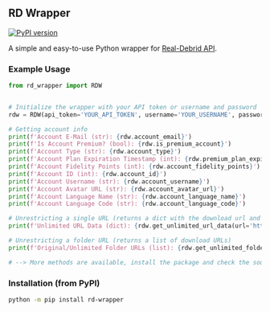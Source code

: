 ## RD Wrapper

[![PyPI version](https://badge.fury.io/py/rd-wrapper.svg)](https://badge.fury.io/py/rd-wrapper)

A simple and easy-to-use Python wrapper for [Real-Debrid API](https://api.real-debrid.com).

### Example Usage

```python
from rd_wrapper import RDW


# Initialize the wrapper with your API token or username and password
rdw = RDW(api_token='YOUR_API_TOKEN', username='YOUR_USERNAME', password='YOUR_PASSWORD')

# Getting account info
print(f'Account E-Mail (str): {rdw.account_email}')
print(f'Is Account Premium? (bool): {rdw.is_premium_account}')
print(f'Account Type (str): {rdw.account_type}')
print(f'Account Plan Expiration Timestamp (int): {rdw.premium_plan_expiration_timestamp}')
print(f'Account Fidelity Points (int): {rdw.account_fidelity_points}')
print(f'Account ID (int): {rdw.account_id}')
print(f'Account Username (str): {rdw.account_username}')
print(f'Account Avatar URL (str): {rdw.account_avatar_url}')
print(f'Account Language Name (str): {rdw.account_language_name}')
print(f'Account Language Code (str): {rdw.account_language_code}')

# Unrestricting a single URL (returns a dict with the download url and other info)
print(f'Unlimited URL Data (dict): {rdw.get_unlimited_url_data(url='http(s)://...', password=None, remote_traffic=False)}')

# Unrestricting a folder URL (returns a list of download URLs)
print(f'Original/Unlimited Folder URLs (list): {rdw.get_unlimited_folder_url_list(url='http(s)://...', unrestrict_urls=True)}')

# --> More methods are available, install the package and check the source code for more info
```


### Installation (from PyPI)

```bash
python -m pip install rd-wrapper
```
